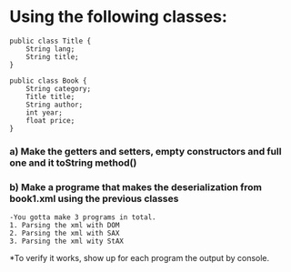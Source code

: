 # Using the following classes:

```
public class Title {
	String lang;
	String title;
}

public class Book {
	String category;
	Title title;
	String author;
	int year;
	float price;
}
```

### a) Make the getters and setters,  empty constructors and full one and it toString method()

### b) Make a programe that makes the deserialization from book1.xml using the previous classes
	-You gotta make 3 programs in total.
	1. Parsing the xml with DOM  
	2. Parsing the xml with SAX
	3. Parsing the xml wity StAX


*To verify it works, show up for each program the output by console.
